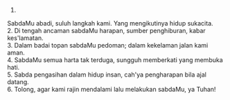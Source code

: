 1.
SabdaMu abadi, suluh langkah kami.
Yang mengikutinya hidup sukacita.
<br>
2.
Di tengah ancaman sabdaMu harapan,
sumber penghiburan, kabar kes'lamatan.
<br>
3.
Dalam badai topan sabdaMu pedoman;
dalam kekelaman jalan kami aman.
<br>
4.
SabdaMu semua harta tak terduga,
sungguh memberkati yang membuka hati.
<br>
5.
Sabda pengasihan dalam hidup insan,
cah'ya pengharapan bila ajal datang.
<br>
6.
Tolong, agar kami rajin mendalami
lalu melakukan sabdaMu, ya Tuhan!
